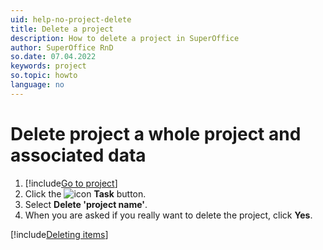 ```yaml
---
uid: help-no-project-delete
title: Delete a project
description: How to delete a project in SuperOffice
author: SuperOffice RnD
so.date: 07.04.2022
keywords: project
so.topic: howto
language: no
---
```


# Delete project a whole project and associated data

1. [!include[Go to project](includes/goto-project.md)]
2. Click the ![icon][img1] **Task** button.
3. Select **Delete 'project name'**.
4. When you are asked if you really want to delete the project, click **Yes**.

[!include[Deleting items](../../learn/includes/tip-deletion.md)]

<!-- Referenced links -->

<!-- Referenced images -->
[img1]: ../../../media/icons/btn-menu.png

